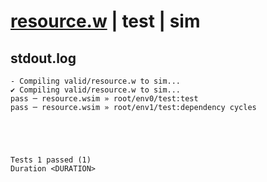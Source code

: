 # [resource.w](../../../../../examples/tests/valid/resource.w) | test | sim

## stdout.log
```log
- Compiling valid/resource.w to sim...
✔ Compiling valid/resource.w to sim...
pass ─ resource.wsim » root/env0/test:test             
pass ─ resource.wsim » root/env1/test:dependency cycles
 




Tests 1 passed (1) 
Duration <DURATION>

```

